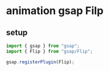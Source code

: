# animation gsap Filp

## setup

```ts
import { gsap } from "gsap";
import { Flip } from "gsap/Flip";

gsap.registerPlugin(Flip);
```

